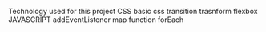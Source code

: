Technology used for this project
CSS
basic css
transition
trasnform
flexbox
JAVASCRIPT
addEventListener
map function
forEach

